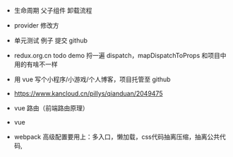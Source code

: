 - 生命周期 父子组件 卸载流程
- provider 修改方
- 单元测试 例子 提交 github
- redux.org.cn todo demo 捋一遍 dispatch，mapDispatchToProps 和项目中用的有啥不一样

- 用 vue 写个小程序/小游戏/个人博客，项目托管至 github
- https://www.kancloud.cn/pillys/qianduan/2049475

- vue 路由（前端路由原理）
- vue

- webpack 高级配置要用上：多入口，懒加载，css代码抽离压缩，抽离公共代码,
















